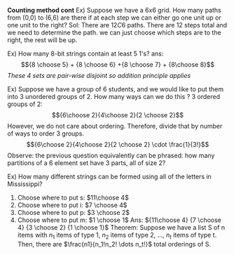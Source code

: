 **Counting method cont**
Ex)
Suppose we have a 6x6 grid.
How many paths from (0,0) to (6,6) are there if at each step we can either go one unit up or one unit to the right?
Sol: There are $12C6$ paths. There are 12 steps total and we need to determine the path. we can just choose which steps are to the right, the rest will be up.

Ex)
How many 8-bit strings contain at least 5 1's? 
ans:
$${8 \choose 5} + {8 \choose 6} +{8 \choose 7} + {8\choose 8}$$
*These 4 sets are pair-wise disjoint so addition principle applies*

Ex)
Suppose we have a group of 6 students, and we would like to put them into 3 unordered groups of 2. How many ways can we do this ?
3 ordered groups of 2:
$${6\choose 2}{4\choose 2}{2 \choose 2}$$
However, we do not care about ordering. Therefore, divide that by number of ways to order 3 groups.
$${6\choose 2}{4\choose 2}{2 \choose 2} \cdot \frac{1}{3!}$$
Observe: the previous question equivalently can be phrased: how many partitions of a 6 element set have 3 parts, all of size 2?

Ex)
How many different strings can be formed using all of the letters in Mississippi?
1. Choose where to put s: $11\choose 4$ 
2. Choose where to put i: $7 \choose 4$
3. Choose where to put p: $3 \choose 2$
4. Choose where to put m: $1 \choose 1$ 
Ans: ${11\choose 4} {7 \choose 4} {3 \choose 2} {1 \choose 1}$
Theorem:
Suppose we have a list S of n items with $n_1$ items of type 1, $n_2$ items of type 2, ..., $n_t$ items of type t.
Then, there are $\frac{n1}{n_1!n_2! \dots n_t!}$ total orderings of S.
